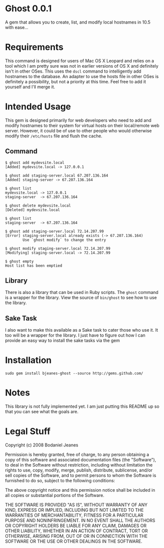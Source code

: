 Ghost 0.0.1
===========

A gem that allows you to create, list, and modify local hostnames in 10.5 with ease...

Requirements
============

This command is designed for users of Mac OS X Leopard and relies on a tool which I am pretty 
sure was not in earlier versions of OS X and definitely isn't in other OSes. This uses the `dscl`
command to intelligently add hostnames to the database. An adapter to use the hosts file in other OSes is definitely a possibility, but not a priority at this time. Feel free to add it yourself and I'll merge it.

Intended Usage
==============

This gem is designed primarily for web developers who need to add and modify hostnames to their system for virtual hosts on their local/remote web server. However, it could be of use to other people who would otherwise modify their `/etc/hosts` file and flush the cache.

Command
-------

    $ ghost add mydevsite.local
    [Added] mydevsite.local -> 127.0.0.1

    $ ghost add staging-server.local 67.207.136.164
    [Added] staging-server -> 67.207.136.164

    $ ghost list
    mydevsite.local -> 127.0.0.1
    staging-server  -> 67.207.136.164
    
    $ ghost delete mydevsite.local
    [Deleted] mydevsite.local
    
    $ ghost list
    staging-server  -> 67.207.136.164
    
    $ ghost add staging-server.local 72.14.207.99
    [Error] staging-server.local already exists (-> 67.207.136.164)
            Use `ghost modify` to change the entry
            
    $ ghost modify staging-server.local 72.14.207.99
    [Modifying] staging-server.local -> 72.14.207.99
    
    $ ghost empty
    Host list has been emptied

Library
-------

There is also a library that can be used in Ruby scripts. The `ghost` command is a wrapper for
the library. View the source of `bin/ghost` to see how to use the library.

Sake Task
---------

I also want to make this available as a Sake task to cater those who use it. It too will be a wrapper for the library. I just have to figure out how I can provide an easy way to install the sake tasks via the gem

Installation
============

    sudo gem install bjeanes-ghost --source http://gems.github.com/
    
Notes
=====

This library is not fully implemented yet. I am just putting this README up so that you can 
see what the goals are.

Legal Stuff
===========

Copyright (c) 2008 Bodaniel Jeanes

Permission is hereby granted, free of charge, to any person obtaining
a copy of this software and associated documentation files (the
"Software"), to deal in the Software without restriction, including
without limitation the rights to use, copy, modify, merge, publish,
distribute, sublicense, and/or sell copies of the Software, and to
permit persons to whom the Software is furnished to do so, subject to
the following conditions:

The above copyright notice and this permission notice shall be
included in all copies or substantial portions of the Software.

THE SOFTWARE IS PROVIDED "AS IS", WITHOUT WARRANTY OF ANY KIND,
EXPRESS OR IMPLIED, INCLUDING BUT NOT LIMITED TO THE WARRANTIES OF
MERCHANTABILITY, FITNESS FOR A PARTICULAR PURPOSE AND
NONINFRINGEMENT. IN NO EVENT SHALL THE AUTHORS OR COPYRIGHT HOLDERS BE
LIABLE FOR ANY CLAIM, DAMAGES OR OTHER LIABILITY, WHETHER IN AN ACTION
OF CONTRACT, TORT OR OTHERWISE, ARISING FROM, OUT OF OR IN CONNECTION
WITH THE SOFTWARE OR THE USE OR OTHER DEALINGS IN THE SOFTWARE.